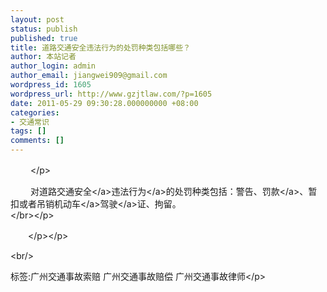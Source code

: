 ```yaml
---
layout: post
status: publish
published: true
title: 道路交通安全违法行为的处罚种类包括哪些？
author: 本站记者
author_login: admin
author_email: jiangwei909@gmail.com
wordpress_id: 1605
wordpress_url: http://www.gzjtlaw.com/?p=1605
date: 2011-05-29 09:30:28.000000000 +08:00
categories:
- 交通常识
tags: []
comments: []
---
```

<p><p>　　 <&#47;p><p>　　 对道路<a>交通安全<&#47;a><a>违法行为<&#47;a>的处罚种类包括：警告、<a>罚款<&#47;a>、暂扣或者吊销<a>机动车<&#47;a><a>驾驶<&#47;a>证、拘留。 <br><&#47;br><&#47;p><p>　　<&#47;p><&#47;p><br&#47;><p>标签:广州交通事故索赔 广州交通事故赔偿 广州交通事故律师<&#47;p>
